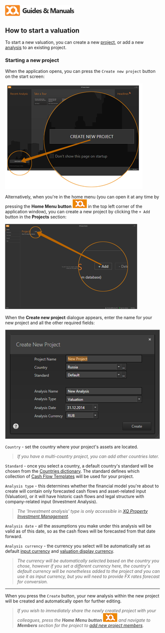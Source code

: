 ---
---
![XQ Guides & Manuals](../images/xq-guides-manuals.png)
----------
## How to start a valuation ##

To start a new valuation, you can create a new [project](../getstarted/data.html#project-analysis), or add a new [analysis](../getstarted/data.html#project-analysis) to an existing project.

### Starting a new project ###
When the application opens, you can press the `Create new project` button on the start screen:

![New project from start screen](../images/new-project-start-screen.png)

Alternatively, when you're in the home menu (you can open it at any time by pressing the **Home Menu button** ![Home Menu Button](../images/home-menu-button.png) in the top left corner of the application window), you can create a new project by clicking the `+ Add` button in the **Projects** section:

![New project from home menu](../images/new-project-home-menu.png)

When the **Create new project** dialogue appears, enter the name for your new project and all the other required fields:<a name="new-project-dialog"></a>

![Create New Project dialogue](../images/new-project-dialog.png)

`Country` - set the country where your project's assets are located.
>*If you have a multi-country project, you can add other countries later.*

`Standard` - once you select a country, a default country's standard will be chosen from the [Countries dictionary](../howto/use-dictionaries.html#countries). The standard defines which collection of [Cash Flow Templates](../howto/use-dictionaries.html#cftemplates) will be used for your project.

`Analysis type` - this determines whether the financial model you're about to create will contain only forecasted cash flows and asset-related input (Valuation), or it will have historic cash flows and legal structure with company-related input (Investment Analysis).
>*The 'Investment analysis' type is only accessible in [XQ Property Investment Management](../getstarted/tools.html#xqdesktop).*

`Analysis date` - all the assumptions you make under this analysis will be valid as of this date, so as the cash flows will be forecasted from that date forward.

`Analysis currency` - the currency you select will be automatically set as default [input currency](../getstarted/data.html#currency) and [valuation display currency](../getstarted/data.html#currency).
>*The currency will be automatically selected based on the country you chose, however if you set a different currency here, the country's default currency will be nonetheless added to the project and you can use it as input currency, but you will need to provide FX rates forecast for conversion.*

----------

When you press the `Create` button, your new analysis within the new project will be created and automatically open for further editing.
>*If you wish to immediately share the newly created project with your colleagues, press the **Home Menu button** ![Home Menu Button](../images/home-menu-button.png) and navigate to **Members** section for the project to [add new project members](../howto/edit-project-members.html#addnew).*
